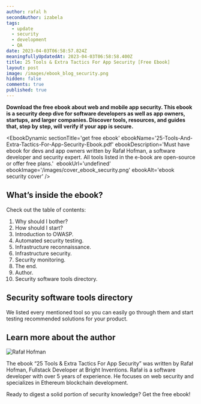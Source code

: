```yaml
---
author: rafal h
secondAuthor: izabela
tags:
  - update
  - security
  - development
  - QA
date: 2023-04-03T06:58:57.824Z
meaningfullyUpdatedAt: 2023-04-03T06:58:58.400Z
title: 25 Tools & Extra Tactics For App Security [Free Ebook]
layout: post
image: /images/ebook_blog_security.png
hidden: false
comments: true
published: true
---
```

**Download the free ebook about web and mobile app security. This ebook is a security deep dive for software developers as well as app owners, startups, and larger companies. Discover tools, resources, and guides that, step by step, will verify if your app is secure.**

<EbookDynamic sectionTitle='get free ebook' ebookName='25-Tools-And-Extra-Tactics-For-App-Security-Ebook.pdf' ebookDescription='Must have ebook for devs and app owners written by Rafał Hofman, a software developer and security expert. All tools listed in the e-book are open-source or offer free plans.'  ebookUrl='undefined'  ebookImage='/images/cover_ebook_security.png' ebookAlt='ebook security cover' />

## What’s inside the ebook?

Check out the table of contents:

1. Why should I bother?
2. How should I start?
3. Introduction to OWASP.
4. Automated security testing.
5. Infrastructure reconnaissance.
6. Infrastructure security.
7. Security monitoring.
8. The end.
9. Author.
10. Security software tools directory.

## Security software tools directory

We listed every mentioned tool so you can easily go through them and start testing recommended solutions for your product.

## Learn more about the author

<div class="image"><img src="/images/rafal_story.png" alt="Rafał Hofman" title="Rafał Hofman"  /> </div>

The ebook “25 Tools & Extra Tactics For App Security” was written by Rafał Hofman, Fullstack Developer at Bright Inventions. Rafał is a software developer with over 5 years of experience. He focuses on web security and specializes in Ethereum blockchain development.

Ready to digest a solid portion of security knowledge? Get the free ebook!